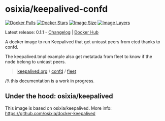 # osixia/keepalived-confd

[![Docker Pulls](https://img.shields.io/docker/pulls/osixia/keepalived-confd.svg)][hub]
[![Docker Stars](https://img.shields.io/docker/stars/osixia/keepalived-confd.svg)][hub]
[![Image Size](https://img.shields.io/imagelayers/image-size/osixia/keepalived-confd/latest.svg)](https://imagelayers.io/?images=osixia/keepalived-confd:latest)
[![Image Layers](https://img.shields.io/imagelayers/layers/osixia/keepalived-confd/latest.svg)](https://imagelayers.io/?images=osixia/keepalived-confd:latest)

[hub]: https://hub.docker.com/r/osixia/keepalived-confd/

Latest release: 0.1.1 - [Changelog](CHANGELOG.md) | [Docker Hub](https://hub.docker.com/r/osixia/keepalived-confd/) 

A docker image to run Keepalived that get unicast peers from etcd thanks to confd.

The keepalived.tmpl example also get metatada from fleet to know if the node belong to unicast peers.

> [keepalived.org](http://keepalived.org/) /  [confd](https://github.com/kelseyhightower/confd) / [fleet](https://github.com/coreos/fleet)

/!\ this documentation is a work in progress.

## Under the hood: osixia/keepalived

This image is based on osixia/keepalived.
More info: https://github.com/osixia/docker-keepalived
